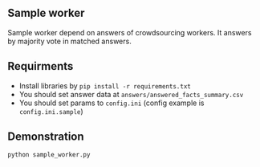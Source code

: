 ## Sample worker
Sample worker depend on answers of crowdsourcing workers.
It answers by majority vote in matched answers.

## Requirments
- Install libraries by `pip install -r requirements.txt`
- You should set answer data at `answers/answered_facts_summary.csv`
- You should set params to `config.ini` (config example is `config.ini.sample`)

## Demonstration
```bash
python sample_worker.py
```
